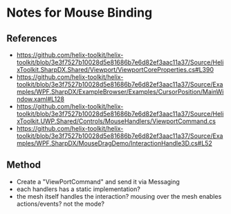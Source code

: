 ﻿# Notes for Mouse Binding
## References
- https://github.com/helix-toolkit/helix-toolkit/blob/3e3f7527b10028d5e81686b7e6d82ef3aac11a37/Source/HelixToolkit.SharpDX.Shared/Viewport/ViewportCoreProperties.cs#L390
- https://github.com/helix-toolkit/helix-toolkit/blob/3e3f7527b10028d5e81686b7e6d82ef3aac11a37/Source/Examples/WPF.SharpDX/ExampleBrowser/Examples/CursorPosition/MainWindow.xaml#L128
- https://github.com/helix-toolkit/helix-toolkit/blob/3e3f7527b10028d5e81686b7e6d82ef3aac11a37/Source/HelixToolkit.UWP.Shared/Controls/MouseHandlers/ViewportCommand.cs
- https://github.com/helix-toolkit/helix-toolkit/blob/3e3f7527b10028d5e81686b7e6d82ef3aac11a37/Source/Examples/WPF.SharpDX/MouseDragDemo/InteractionHandle3D.cs#L52


## Method
- Create a "ViewPortCommand" and send it via Messaging
- each handlers has a static implementation?
- the mesh itself handles the interaction? mousing over the mesh enables actions/events? not the mode?